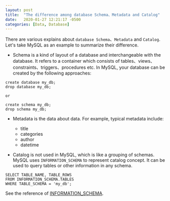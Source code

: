 ```yaml
---
layout: post
title:  "The difference among database Schema、Metadata and Catalog"
date:   2020-01-27 12:21:17 -0500
categories: [Data, Database]
---
```

There are various explains about `database Schema`、`Metadata` and `Catalog`. Let's take MySQL as an example to summarize their difference.

- Schema is a kind of layout of a database and interchangeable with the database. It refers to a container which consists of tables、views、constraints、triggers、procedures etc.
In MySQL, your database can be created by the following approaches:

```
create database my_db;
drop database my_db;

or

create schema my_db;
drop schema my_db;
```

- Metadata is the data about data. For example, typical metadata include:
    - title
    - categories
    - author
    - datetime
    
- Catalog is not used in MySQL, which is like a grouping of schemas. MySQL uses `INFORMATION_SCHEMA` to represent catalog concept. It can be used to query tables or other information in any schema.

```
SELECT TABLE_NAME, TABLE_ROWS
FROM INFORMATION_SCHEMA.TABLES
WHERE TABLE_SCHEMA = 'my_db';
```

See the reference of [INFORMATION_SCHEMA](https://dev.mysql.com/doc/refman/8.0/en/information-schema.html).
